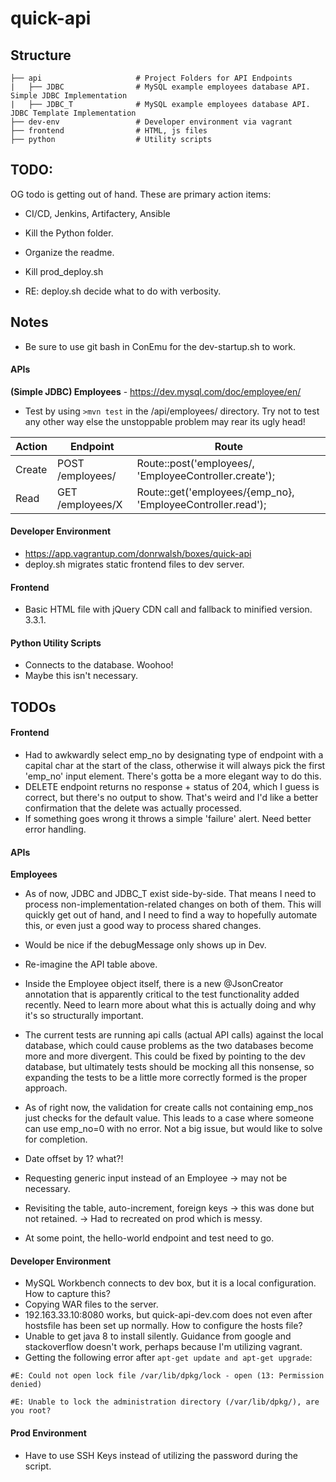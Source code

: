 # quick-api

## Structure

    ├── api                     # Project Folders for API Endpoints
    |   ├── JDBC                # MySQL example employees database API. Simple JDBC Implementation
    |   ├── JDBC_T              # MySQL example employees database API. JDBC Template Implementation
    ├── dev-env                 # Developer environment via vagrant
    ├── frontend                # HTML, js files
    ├── python                  # Utility scripts

## TODO:

OG todo is getting out of hand. These are primary action items:

* CI/CD, Jenkins, Artifactery, Ansible

* Kill the Python folder.
* Organize the readme.
* Kill prod_deploy.sh

* RE: deploy.sh decide what to do with verbosity.
	
## Notes

* Be sure to use git bash in ConEmu for the dev-startup.sh to work.

#### APIs

**(Simple JDBC) Employees** - https://dev.mysql.com/doc/employee/en/
* Test by using `>mvn test` in the /api/employees/ directory. Try not to test any other way else the unstoppable problem may rear its ugly head!

| Action | Endpoint         | Route                                                        |
|--------|------------------|--------------------------------------------------------------|
| Create | POST /employees/ | Route::post('employees/, 'EmployeeController.create');       |
| Read   | GET /employees/X | Route::get('employees/{emp_no}, 'EmployeeController.read');  |


#### Developer Environment

* https://app.vagrantup.com/donrwalsh/boxes/quick-api
* deploy.sh migrates static frontend files to dev server.


#### Frontend

* Basic HTML file with jQuery CDN call and fallback to minified version. 3.3.1.

#### Python Utility Scripts

* Connects to the database. Woohoo!
* Maybe this isn't necessary.

## TODOs

#### Frontend

* Had to awkwardly select emp_no by designating type of endpoint with a capital char at the start of the class, otherwise it will always pick the first 'emp_no' input element. There's gotta be a more elegant way to do this.
* DELETE endpoint returns no response + status of 204, which I guess is correct, but there's no output to show. That's weird and I'd like a better confirmation that the delete was actually processed.
* If something goes wrong it throws a simple 'failure' alert. Need better error handling.

#### APIs

**Employees**

* As of now, JDBC and JDBC_T exist side-by-side. That means I need to process non-implementation-related changes on both of them. This will quickly get out of hand, and I need to find a way to hopefully automate this, or even just a good way to process shared changes.

* Would be nice if the debugMessage only shows up in Dev.
* Re-imagine the API table above.
* Inside the Employee object itself, there is a new @JsonCreator annotation that is apparently critical to the test functionality added recently. Need to learn more about what this is actually doing and why it's so structurally important.
* The current tests are running api calls (actual API calls) against the local database, which could cause problems as the two databases become more and more divergent. This could be fixed by pointing to the dev database, but ultimately tests should be mocking all this nonsense, so expanding the tests to be a little more correctly formed is the proper approach.
* As of right now, the validation for create calls not containing emp_nos just checks for the default value. This leads to a case where someone can use emp_no=0 with no error. Not a big issue, but would like to solve for completion.
* Date offset by 1? what?!
* Requesting generic input instead of an Employee -> may not be necessary.
* Revisiting the table, auto-increment, foreign keys -> this was done but not retained. -> Had to recreated on prod which is messy.
* At some point, the hello-world endpoint and test need to go.

#### Developer Environment

* MySQL Workbench connects to dev box, but it is a local configuration. How to capture this?
* Copying WAR files to the server.
* 192.163.33.10:8080 works, but quick-api-dev.com does not even after hostsfile has been set up normally. How to configure the hosts file?
* Unable to get java 8 to install silently. Guidance from google and stackoverflow doesn't work, perhaps because I'm utilizing vagrant.
* Getting the following error after `apt-get update and apt-get upgrade`:

`#E: Could not open lock file /var/lib/dpkg/lock - open (13: Permission denied)`

`#E: Unable to lock the administration directory (/var/lib/dpkg/), are you root?`

#### Prod Environment
* Have to use SSH Keys instead of utilizing the password during the script.
	